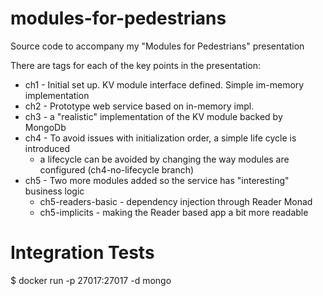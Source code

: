 # modules-for-pedestrians
Source code to accompany my "Modules for Pedestrians" presentation

There are tags for each of the key points in the presentation:
* ch1 - Initial set up.  KV module interface defined.  Simple im-memory implementation
* ch2 - Prototype web service based on in-memory impl.
* ch3 - a "realistic" implementation of the KV module backed by MongoDb
* ch4 - To avoid issues with initialization order, a simple life cycle is introduced
  * a lifecycle can be avoided by changing the way modules are configured (ch4-no-lifecycle branch) 
* ch5 - Two more modules added so the service has "interesting" business logic
  * ch5-readers-basic - dependency injection through Reader Monad 
  * ch5-implicits - making the Reader based app a bit more readable 

Integration Tests
=================

$ docker run -p 27017:27017 -d mongo
